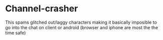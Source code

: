 # Channel-crasher
This spams glitched out/laggy characters making it basically imposible to go into the chat on client or android (browser and iphone are most the the time safe)
